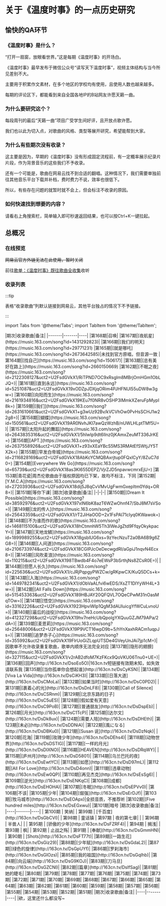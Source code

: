 

# 关于《温度时事》的一点历史研究

## 愉快的QA环节

### 《温度时事》是什么？

“打开一扇窗，放眼看世界。”这是每期《温度时事》的开场白。

《温度时事》最早发布于微信公众号“读写天下温度时事”，视频主体结构与当今所见差别不大。

主要用于积累作文素材，在多个地区的学校均有使用，且使用人数也越来越多。

每期的评论区下，都能看到来自全国各地IP的B站网友许愿天籁一曲。

### 为什么要研究这个？

每段周刊的最后“天籁一曲”项目广受学生间好评，且开放点歌许愿。

我们也以此为切入点，对歌曲的风格、类型等展开研究，希望能帮到大家。

### 为什么有些期次没有收录？

这主要是因为，早期的《温度时事》没有形成固定流程前，有一定概率展示纪录片片段，作为背景音乐的这些我们不予收录。

还有一个可能是，歌曲在网易云找不到合适的翻唱。这种情况下，我们需要单独前往其他音乐平台下载并补档，费时费力不说，效率也很低下。

所以，有些存在问题的就暂时就不会上，但会标注不收录的原因。

### 如何快速找到想要的内容？

请看右上角搜索栏，简单输入即可秒速返回结果，也可以按Ctrl+K一键拉起。

## 总概况

### 在线预览

~~网易云官方外链无法在此使用，暂时关闭~~

前往[歌单：《温度时事》既往歌曲全收集](https://music.163.com/#/playlist?id=13336455176)收听

### 收录列表

:::tip

表格“收录歌曲”列默认链接到网易云，其他平台独占的情况下不予链接。

:::

import Tabs from '@theme/Tabs';
import TabItem from '@theme/TabItem';

<Tabs>
  <TabItem value="最新💡151-168期" label="最新💡151-168期" default>
|期次|收录歌曲|备注|
|-------|-------|----|
|第168期|召唤|
|第167期|[夜航星](https://music.163.com/song?id=1431292823)|
|第166期|[我们的明天](https://music.163.com/song?id=29771231)
|第165期|[就是哪吒](https://music.163.com/song?id=2673642585)|未找到官方原唱，但音源一致
|第164期|[找自己](https://music.163.com/song?id=150617)|
|第163期|[总有美好在路上](https://music.163.com/song?id=2660150669)
|第162期|[不眠之夜](https://music.163.com/song?id=2122308127&uct2=U2FsdGVkX1/RiTPND7OC9xRsglm8MBrjOmHGm1ObLJQ=)|
|第161期|[直到永远](https://music.163.com/song?id=5251087&uct2=U2FsdGVkX19xODZpJDXjqORim4PJHFNUl55uDW8w3gw=)
|第160期|[向阳而生](https://music.163.com/song?id=2161934816&uct2=U2FsdGVkX19KEu7f0NR8vOSHP3lMmkXZeruFpMypI8k=)
|第159期|[我们](https://music.163.com/song?id=2631610661&uct2=U2FsdGVkX1+g3wUz92Bv/kVCVhOw0PvHsSCHJ1w22g8=)|
|第158期|[蝴蝶](https://music.163.com/song?id=150561&uct2=U2FsdGVkX19AR0NvhJKl7awQzWzhB/nUWLHLptTMf5U=)|
|第157期|[太阳升起的舞蹈](https://music.163.com/song?id=2643835316&uct2=U2FsdGVkX1/5hIwIp9dt6llnz0jKAmxZeuMT336JrKE=)
|第156期|[APT.](https://music.163.com/song?id=2637558926&uct2=U2FsdGVkX1+z93xXEaYBcS5MS3RMAtEfSWtjJY5TX2k=)
|第155期|[早发白帝城](https://music.163.com/song?id=2116828169&uct2=U2FsdGVkX18AbKcYCMQBAxrjtup0FQxlCyY/8ZuC7d0=)
|第154期|[Everywhere We Go](https://music.163.com/song?id=65739&uct2=U2FsdGVkX18as3KI655DEPZ/VjrZJD5npavwcmrxEjU=)
|第153期|青花瓷|周杰伦歌曲由于版权原因均已下架，故均不标注，下同
|第152期|[Y.M.C.A](https://music.163.com/song?id=27203936&uct2=U2FsdGVkX18dij5J8qCvVMvUgFwmGxepItm0Ydq+OR8=)|
|第151期|等你下课|
  </TabItem>
  <TabItem value="101-150期" label="101-150期">
    |期次|收录歌曲|备注|
|-|-|-|
|第150期|[Dream It Possible](https://music.163.com/song?id=38592976&uct2=U2FsdGVkX197xlN6bK8azT6WZwOhnf47/SbJ8M7sVSo=)|
|第149期|[龙的传人](https://music.163.com/song?id=25643359&uct2=U2FsdGVkX1/rT2JiHaOOD+2x1FsPAl71cIyq0KWawok=)|
|第148期|[不为谁而作的歌](https://music.163.com/song?id=1468115100&uct2=U2FsdGVkX18hCtmnhW5Th3lWeJgZtd9FfqyOkykpacY=)|
|第147期|[天地龙鳞](https://music.163.com/song?id=1899989255&uct2=U2FsdGVkX18gsblUG6xs+9zYecNzuT2a0BA6B9g6ZG8=)|
|第146期|[人间道](https://music.163.com/song?id=2106733974&uct2=U2FsdGVkX18CGIPJcOeDecwgdRI/aGpiJ1nqvN4Ecx8=)|
|第145期|[风吹麦浪](https://music.163.com/song?id=110215&uct2=U2FsdGVkX198TBwdb4F4o7eEWsP3bSrthjNs8ZCsR0E=)|
|第144期|[但愿人长久](https://music.163.com/song?id=225636&uct2=U2FsdGVkX1/cJRjPqpgyPWZCw/gRKpwCX/KuQ5DCs+k=)|
|第143期|[入海](https://music.163.com/song?id=1449782341&uct2=U2FsdGVkX1/dObVaALfvi6wEDS/XsZT1DlYyWH4L+3w=)|
|第142期|[All Falls Down](https://music.163.com/song?id=515453363&uct2=U2FsdGVkX189HBJAY20QFQVL7OQeCPwM31nOasMqTOw=)|
|第141期|[悟空](https://music.163.com/song?id=33162226&uct2=U2FsdGVkX1923HpviWlp1QgM3dAUIuicgYfWCuLvnoU=)|
|第140期|[最后的战役](https://music.163.com/song?id=412327298&uct2=U2FsdGVkX19hv7neHcUbQpolgYXQuuGZJM79APa/2dA=)|
|第139期|[麦恩莉](https://music.163.com/song?id=25648006&uct2=U2FsdGVkX19P9VCT16wpD9b+5/hYnXaxhRACm1uqpJs=)|
|第138期|[追梦赤子心](https://music.163.com/song?id=355992&uct2=U2FsdGVkX19FlrUoGiZLqpUTSDe4GVeyUnJAi7jp1cM=)|因歌单不允许收录重复歌曲，歌单内顺序无法完全对应
|第137期|[隐形的翅膀](https://music.163.com/song?id=327115&uct2=U2FsdGVkX1/v2rAB2dfoM7KzFKcx9QoVKU06Tnu0+UE=)|
|第136期|[回声](http://163cn.tv/DsoEo5O)|163cn.tv短链接有效期未知，如失效请联系我
|第135期|[当你孤单你会想起谁](http://163cn.tv/DsCyKSN)|
|第134期|[Viva La Vida](http://163cn.tv/DsCiKH3)|
|第133期|[日落大道](http://163cn.tv/DsCMoLa)|
|第132期|[如果当时](http://163cn.tv/DsC0PD2)|
|第131期|[裹着心的光](http://163cn.tv/DsDnLF8)|
|第130期|[Call of Silence](http://163cn.tv/DsCSRnm)|
|第129期|[北京东路的日子](http://163cn.tv/DsC5uE5)|
|第128期|[假如爱有天意](http://163cn.tv/DsC9PoB)|
|第127期|[普通朋友](http://163cn.tv/DsDspEb)|
|第126期|[月光](http://163cn.tv/DsC1TcP)|
|第125期|[达尔文](http://163cn.tv/DsDk8ux)|
|第124期|[需要人陪](http://163cn.tv/DsDHEth)|
|第123期|[未必](http://163cn.tv/DsDDNiA)|
|第122期|[風になる](http://163cn.tv/DsDBKu0)|
|第121期|[Susan 说](http://163cn.tv/DsDzNqk)|
|第120期|花海|
|第119期|[玫瑰少年](http://163cn.tv/DsDEhs4)|
|第118期|[动物世界](http://163cn.tv/DsDSTIG)|
|第117期|[一样的月光](http://163cn.tv/DsDIXNO)|
|第116期|[HEAVEN](http://163cn.tv/DsDRqWY)|
|第115期|[庐州月](http://163cn.tv/DsD5801)|
|第114期|[乌兰巴托的夜](http://163cn.tv/DsEwtYC)|
|第113期|[如愿](http://163cn.tv/DsD97mL)|
|第112期|[All For Love](http://163cn.tv/DsD4onn)|
|第111期|[违章动物](http://163cn.tv/DsEw0QP)|
|第110期|[再见杰克](http://163cn.tv/DsEsSg6)|
|第109期|[逆光](http://163cn.tv/DsENKqC)|
|第108期|[成都](http://163cn.tv/DsEHOHA)|
|第107期|[冬眠](http://163cn.tv/DsEPVv0)|
|第106期|不该|
|第105期|少年|
|第104期|[倔强](http://163cn.tv/DsErDJf)|
|第103期|[牧马城市](http://163cn.tv/DsEOApx)|全损音质，不推荐听
|第102期|[Five hundred miles](http://163cn.tv/DsEGxwu)|
|第101期|暗号
  </TabItem>
  <TabItem value="51-100期" label="51-100期">
|期次|收录歌曲|备注|
|----|-------|----|
| 第100期 |  笑纳| 
| 第99期  |  [千百度](http://163cn.tv/DsGbCVl)|  
| 第98期  |  童话镇
| 第97期  |  夜的第七章|  |
| 第96期  |  半兽人|  |
| 第95期  |  [骄傲的少年](http://163cn.tv/DsFZRF4)|  
| 第94期  |  搁浅|  
| 第93期  |  枫|  
| 第92期  |  止战之殇|  
| 第91期  |  [奉献](http://163cn.tv/DsGmmHN)|  
| 第90期  |  [Shots](http://163cn.tv/DsFT77t)|  
|第89期|[一路生花](http://163cn.tv/DsGiz29)|
|第88期|[少年赋](http://163cn.tv/DsGdaL2)|
|第87期|[绿色的旋律](http://163cn.tv/DsGpUYf)|
|第86期|[罗刹海市](http://163cn.tv/DsGIOzs)|
|第85期|[我的祖国](http://163cn.tv/DsGqlhb)|
|第84期|[向云端](http://163cn.tv/DsG9KOJ)|
|第83期|[刀马旦](http://163cn.tv/DsGZCNl)|
|第82期|[篇章](http://163cn.tv/DsIfSag)|
|第81期|她的睫毛|
|第80期|
|第79期|
|第78期|
|第77期|
|第76期|
|第75期|
|第74期|
|第73期|
|第72期|
|第71期|
|第70期|
|第69期|
|第68期|
|第67期|
|第66期|
|第65期|
|第64期|
|第63期|
|第62期|
|第61期|
|第60期|
|第59期|
|第58期|
|第57期|
|第56期|
|第55期|
|第54期|
|第53期|
|第52期|
|第51期|
  </TabItem>
    <TabItem value="1-50期" label="1-50期">
|期次|收录歌曲|备注|
|----|-------|----|
|欸，这里还什么都没写~
  </TabItem>
</Tabs>
